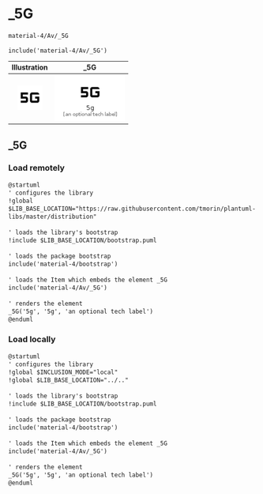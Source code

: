 # _5G


```text
material-4/Av/_5G
```

```text
include('material-4/Av/_5G')
```



| Illustration | _5G |
| :---: | :---: |
| ![illustration for Illustration](../../material-4/Av/_5G.png) | ![illustration for _5G](../../material-4/Av/_5G.Local.png) |




## _5G

### Load remotely
```plantuml
@startuml
' configures the library
!global $LIB_BASE_LOCATION="https://raw.githubusercontent.com/tmorin/plantuml-libs/master/distribution"

' loads the library's bootstrap
!include $LIB_BASE_LOCATION/bootstrap.puml

' loads the package bootstrap
include('material-4/bootstrap')

' loads the Item which embeds the element _5G
include('material-4/Av/_5G')

' renders the element
_5G('5g', '5g', 'an optional tech label')
@enduml
```

### Load locally
```plantuml
@startuml
' configures the library
!global $INCLUSION_MODE="local"
!global $LIB_BASE_LOCATION="../.."

' loads the library's bootstrap
!include $LIB_BASE_LOCATION/bootstrap.puml

' loads the package bootstrap
include('material-4/bootstrap')

' loads the Item which embeds the element _5G
include('material-4/Av/_5G')

' renders the element
_5G('5g', '5g', 'an optional tech label')
@enduml
```


